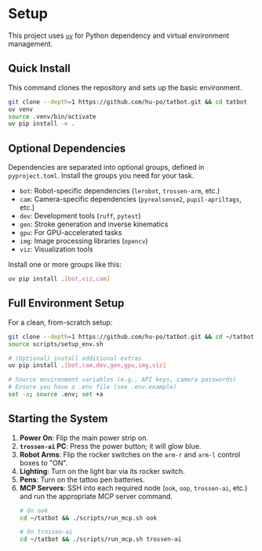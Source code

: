 # Setup

This project uses [`uv`](https://docs.astral.sh/uv/getting-started/installation/) for Python dependency and virtual environment management.

## Quick Install
This command clones the repository and sets up the basic environment.
```bash
git clone --depth=1 https://github.com/hu-po/tatbot.git && cd tatbot
uv venv
source .venv/bin/activate
uv pip install -e .
```

## Optional Dependencies
Dependencies are separated into optional groups, defined in `pyproject.toml`. Install the groups you need for your task.
- `bot`: Robot-specific dependencies (`lerobot`, `trossen-arm`, etc.)
- `cam`: Camera-specific dependencies (`pyrealsense2`, `pupil-apriltags`, etc.)
- `dev`: Development tools (`ruff`, `pytest`)
- `gen`: Stroke generation and inverse kinematics
- `gpu`: For GPU-accelerated tasks
- `img`: Image processing libraries (`opencv`)
- `viz`: Visualization tools

Install one or more groups like this:
```bash
uv pip install .[bot,viz,cam]
```

## Full Environment Setup
For a clean, from-scratch setup:
```bash
git clone --depth=1 https://github.com/hu-po/tatbot.git && cd ~/tatbot
source scripts/setup_env.sh

# (Optional) install additional extras
uv pip install .[bot,cam,dev,gen,gpu,img,viz]

# Source environment variables (e.g., API keys, camera passwords)
# Ensure you have a .env file (see .env.example)
set -a; source .env; set +a
```

## Starting the System
1. **Power On**: Flip the main power strip on.
2. **`trossen-ai` PC**: Press the power button; it will glow blue.
3. **Robot Arms**: Flip the rocker switches on the `arm-r` and `arm-l` control boxes to "ON".
4. **Lighting**: Turn on the light bar via its rocker switch.
5. **Pens**: Turn on the tattoo pen batteries.
6. **MCP Servers**: SSH into each required node (`ook`, `oop`, `trossen-ai`, etc.) and run the appropriate MCP server command.
   ```bash
   # On ook
   cd ~/tatbot && ./scripts/run_mcp.sh ook

   # On trossen-ai
   cd ~/tatbot && ./scripts/run_mcp.sh trossen-ai
   ```
